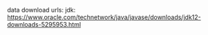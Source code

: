 data download urls:
  jdk: https://www.oracle.com/technetwork/java/javase/downloads/jdk12-downloads-5295953.html




